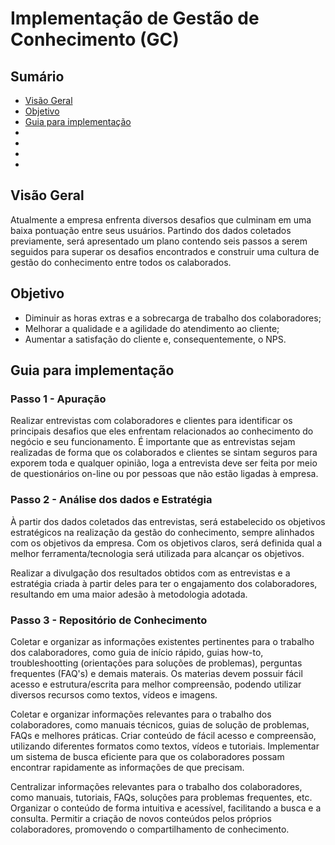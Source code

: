 # Implementação de Gestão de Conhecimento (GC)

## Sumário
- [Visão Geral](#visão-geral)
- [Objetivo](#objetivo)
- [Guia para implementação](#Guia-para-implementação)
- []()
- []()
- []()
- []()

## Visão Geral

Atualmente a empresa enfrenta diversos desafios que culminam em uma baixa pontuação entre seus usuários. Partindo dos dados coletados previamente, será apresentado um plano contendo seis passos a serem seguidos para superar os desafios encontrados e construir uma cultura de gestão do conhecimento entre todos os calaborados.

## Objetivo

- Diminuir as horas extras e a sobrecarga de trabalho dos colaboradores;
- Melhorar a qualidade e a agilidade do atendimento ao cliente;
- Aumentar a satisfação do cliente e, consequentemente, o NPS.

## Guia para implementação

### Passo 1 - Apuração

Realizar entrevistas com colaboradores e clientes para identificar os principais desafios que eles enfrentam relacionados ao conhecimento do negócio e seu funcionamento. É importante que as entrevistas sejam realizadas de forma que os colaborados e clientes se sintam seguros para exporem toda e qualquer opinião, loga a entrevista deve ser feita por meio de questionários on-line ou por pessoas que não estão ligadas à empresa.

### Passo 2 - Análise dos dados e Estratégia

À partir dos dados coletados das entrevistas, será estabelecido os objetivos estratégicos na realização da gestão do conhecimento, sempre alinhados com os objetivos da empresa. Com os objetivos claros, será definida qual a melhor ferramenta/tecnologia será utilizada para alcançar os objetivos.

Realizar a divulgação dos resultados obtidos com as entrevistas e a estratégia criada à partir deles para ter o engajamento dos colaboradores, resultando em uma maior adesão à metodologia adotada.

### Passo 3 - Repositório de Conhecimento

Coletar e organizar as informações existentes pertinentes para o trabalho dos calaboradores, como guia de início rápido, guias how-to, troubleshootting (orientações para soluções de problemas), perguntas frequentes (FAQ's) e demais materais. Os materias devem possuir fácil acesso e estrutura/escrita para melhor compreensão, podendo utilizar diversos recursos como textos, vídeos e imagens. 


Coletar e organizar informações relevantes para o trabalho dos colaboradores, como manuais técnicos, guias de solução de problemas, FAQs e melhores práticas. Criar conteúdo de fácil acesso e compreensão, utilizando diferentes formatos como textos, vídeos e tutoriais. Implementar um sistema de busca eficiente para que os colaboradores possam encontrar rapidamente as informações de que precisam.

Centralizar informações relevantes para o trabalho dos colaboradores, como manuais, tutoriais, FAQs, soluções para problemas frequentes, etc. Organizar o conteúdo de forma intuitiva e acessível, facilitando a busca e a consulta. Permitir a criação de novos conteúdos pelos próprios colaboradores, promovendo o compartilhamento de conhecimento.
